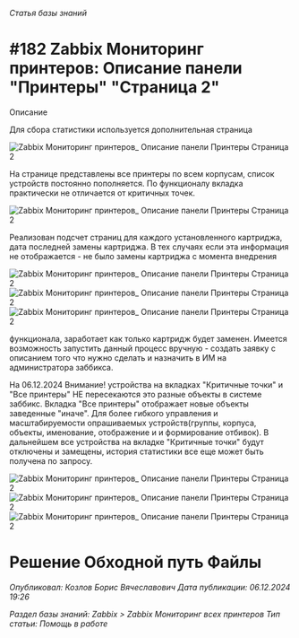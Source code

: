 _Статья базы знаний_

# #182 Zabbix Мониторинг принтеров: Описание панели "Принтеры" "Страница 2"

Описание

Для сбора статистики используется дополнительная страница

![Zabbix Мониторинг принтеров_ Описание панели _Принтеры_ _Страница 2_](<Zabbix Мониторинг принтеров_ Описание панели _Принтеры_ _Страница 2_.png>)

На странице представлены все принтеры по всем корпусам, список устройств постоянно пополняется. По функционалу вкладка практически не отличается от критичных точек.

![Zabbix Мониторинг принтеров_ Описание панели _Принтеры_ _Страница 2_](<Zabbix Мониторинг принтеров_ Описание панели _Принтеры_ _Страница 2_.jpeg>)

Реализован подсчет страниц для каждого установленного картриджа, дата последней замены картриджа. В тех случаях если эта информация не отображается - не было замены картриджа с момента внедрения

![Zabbix Мониторинг принтеров_ Описание панели _Принтеры_ _Страница 2_](<Zabbix Мониторинг принтеров_ Описание панели _Принтеры_ _Страница 2_ 1.png>)![Zabbix Мониторинг принтеров_ Описание панели _Принтеры_ _Страница 2_](<Zabbix Мониторинг принтеров_ Описание панели _Принтеры_ _Страница 2_ 2.png>)![Zabbix Мониторинг принтеров_ Описание панели _Принтеры_ _Страница 2_](<Zabbix Мониторинг принтеров_ Описание панели _Принтеры_ _Страница 2_ 3.png>)

функционала, заработает как только картридж будет заменен. Имеется возможность запустить данный процесс вручную - создать заявку с описанием того что нужно сделать и назначить в ИМ на администратора заббикса.

На 06.12.2024 Внимание! устройства на вкладках "Критичные точки" и "Все принтеры" НЕ пересекаются это разные объекты в системе заббикс. Вкладка "Все принтеры" отображает новые объекты заведенные "иначе". Для более гибкого управления и масштабируемости опрашиваемых устройств(группы, корпуса, объекты, именование, отображение и и формирование отбивок). В дальнейшем все устройства на вкладке "Критичные точки" будут отключены и замещены, история статистики все еще может быть получена по запросу.

![Zabbix Мониторинг принтеров_ Описание панели _Принтеры_ _Страница 2_](<Zabbix Мониторинг принтеров_ Описание панели _Принтеры_ _Страница 2_ 4.png>)![Zabbix Мониторинг принтеров_ Описание панели _Принтеры_ _Страница 2_](<Zabbix Мониторинг принтеров_ Описание панели _Принтеры_ _Страница 2_ 5.png>)![Zabbix Мониторинг принтеров_ Описание панели _Принтеры_ _Страница 2_](<Zabbix Мониторинг принтеров_ Описание панели _Принтеры_ _Страница 2_ 6.png>)

# Решение Обходной путь Файлы

_Опубликовал: Козлов Борис Вячеславович Дата публикации: 06.12.2024 19:26_

_Раздел базы знаний: Zabbix > Zabbix Мониторинг всех принтеров Тип статьи: Помощь в работе_